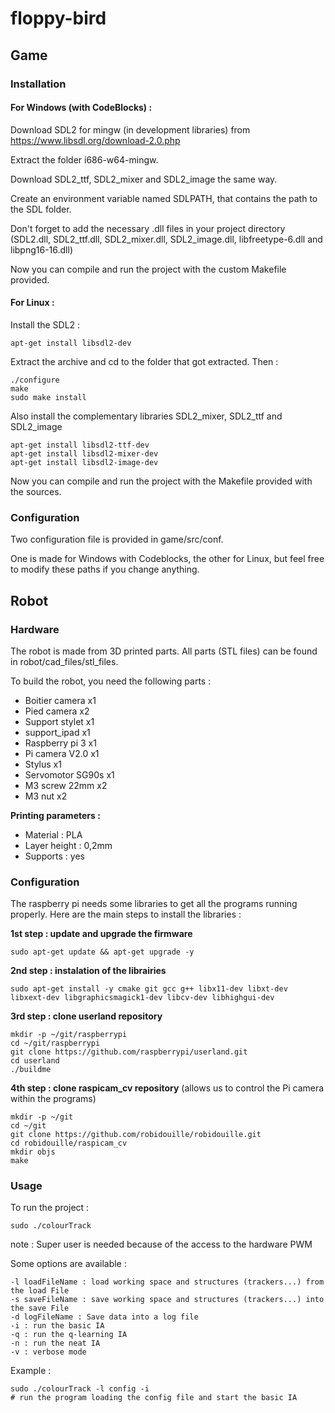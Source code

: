 # floppy-bird

## Game

### Installation

#### For Windows (with CodeBlocks) :

Download SDL2 for mingw (in development libraries) from https://www.libsdl.org/download-2.0.php

Extract the folder i686-w64-mingw.

Download SDL2_ttf, SDL2_mixer and SDL2_image the same way.

Create an environment variable named SDLPATH, that contains the path to the SDL folder.

Don't forget to add the necessary .dll files in your project directory (SDL2.dll, SDL2_ttf.dll, SDL2_mixer.dll, SDL2_image.dll, libfreetype-6.dll and libpng16-16.dll)

Now you can compile and run the project with the custom Makefile provided.

#### For Linux :

Install the SDL2 :

	apt-get install libsdl2-dev

Extract the archive and cd to the folder that got extracted. Then :

	./configure
	make
	sudo make install
	
Also install the complementary libraries SDL2_mixer, SDL2_ttf and SDL2_image

	apt-get install libsdl2-ttf-dev
	apt-get install libsdl2-mixer-dev
	apt-get install libsdl2-image-dev

Now you can compile and run the project with the Makefile provided with the sources.

### Configuration

Two configuration file is provided in game/src/conf.

One is made for Windows with Codeblocks, the other for Linux, but feel free to modify these paths if you change anything.

## Robot

### Hardware

The robot is made from 3D printed parts. All parts (STL files) can be found in robot/cad_files/stl_files.

To build the robot, you need the following parts :
* Boitier camera x1
* Pied camera x2
* Support stylet x1
* support_ipad x1
* Raspberry pi 3 x1
* Pi camera V2.0 x1
* Stylus x1
* Servomotor SG90s x1
* M3 screw 22mm x2
* M3 nut x2

**Printing parameters :** 
* Material : PLA
* Layer height : 0,2mm
* Supports : yes

### Configuration

The raspberry pi needs some libraries to get all the programs running properly. Here are the main steps to install the libraries :

**1st step : update and upgrade the firmware**

    sudo apt-get update && apt-get upgrade -y

**2nd step : instalation of the librairies**

    sudo apt-get install -y cmake git gcc g++ libx11-dev libxt-dev libxext-dev libgraphicsmagick1-dev libcv-dev libhighgui-dev

**3rd step : clone userland repository**

    mkdir -p ~/git/raspberrypi
    cd ~/git/raspberrypi
    git clone https://github.com/raspberrypi/userland.git
    cd userland
    ./buildme

**4th step : clone raspicam_cv repository** (allows us to control the Pi camera within the programs)

    mkdir -p ~/git
    cd ~/git
    git clone https://github.com/robidouille/robidouille.git
    cd robidouille/raspicam_cv
    mkdir objs
    make

### Usage

To run the project :

    sudo ./colourTrack
    
note : Super user is needed because of the access to the hardware PWM


Some options are available :

    -l loadFileName : load working space and structures (trackers...) from the load File
    -s saveFileName : save working space and structures (trackers...) into the save File
    -d logFileName : Save data into a log file
    -i : run the basic IA 
    -q : run the q-learning IA 
    -n : run the neat IA
    -v : verbose mode
    
    
Example :

    sudo ./colourTrack -l config -i
    # run the program loading the config file and start the basic IA

    
    
